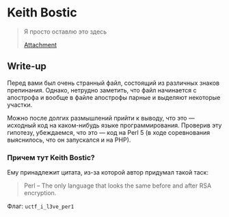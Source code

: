 # Keith Bostic

> Я просто оставлю это здесь
>
> [Attachment](file)

## Write-up

Перед вами был очень странный файл, состоящий из различных знаков препинания. 
Однако, нетрудно заметить, что файл начинается с апострофа и вообще в файле
апострофы парные и выделяют некоторые участки.

Можно после долгих размышлений прийти к выводу, что это — исходный код на 
каком-нибудь языке программирования. Проверив эту гипотезу, убеждаемся, что
это — код на Perl 5 (в ходе соревнования выяснилось, что он запускался и на PHP).

### Причем тут Keith Bostic?

Ему принадлежит цитата, из-за которой автор придумал такой таск:

> Perl – The only language that looks the same before and after RSA encryption.

Флаг: `uctf_i_l3ve_per1`
